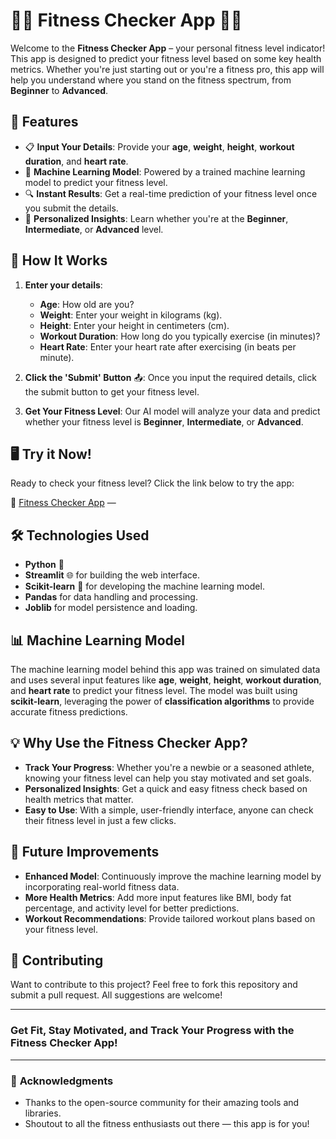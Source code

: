 # 🏋️‍♂️ **Fitness Checker App** 🏃‍♀️

Welcome to the **Fitness Checker App** – your personal fitness level indicator! This app is designed to predict your fitness level based on some key health metrics. Whether you're just starting out or you're a fitness pro, this app will help you understand where you stand on the fitness spectrum, from **Beginner** to **Advanced**.

## 🌟 **Features**

- 📋 **Input Your Details**: Provide your **age**, **weight**, **height**, **workout duration**, and **heart rate**.
- 🧠 **Machine Learning Model**: Powered by a trained machine learning model to predict your fitness level.
- 🔍 **Instant Results**: Get a real-time prediction of your fitness level once you submit the details.
- 🎯 **Personalized Insights**: Learn whether you're at the **Beginner**, **Intermediate**, or **Advanced** level.
  
## 🚀 **How It Works**

1. **Enter your details**:
    - **Age**: How old are you?
    - **Weight**: Enter your weight in kilograms (kg).
    - **Height**: Enter your height in centimeters (cm).
    - **Workout Duration**: How long do you typically exercise (in minutes)?
    - **Heart Rate**: Enter your heart rate after exercising (in beats per minute).

2. **Click the 'Submit' Button** 📤: Once you input the required details, click the submit button to get your fitness level.

3. **Get Your Fitness Level**: Our AI model will analyze your data and predict whether your fitness level is **Beginner**, **Intermediate**, or **Advanced**.

## 🖥️ **Try it Now!**

Ready to check your fitness level? Click the link below to try the app:

🔗 [Fitness Checker App](#) —

## 🛠️ **Technologies Used**

- **Python** 🐍
- **Streamlit** 🌐 for building the web interface.
- **Scikit-learn** 🤖 for developing the machine learning model.
- **Pandas** for data handling and processing.
- **Joblib** for model persistence and loading.

## 📊 **Machine Learning Model**

The machine learning model behind this app was trained on simulated data and uses several input features like **age**, **weight**, **height**, **workout duration**, and **heart rate** to predict your fitness level. The model was built using **scikit-learn**, leveraging the power of **classification algorithms** to provide accurate fitness predictions.

## 💡 **Why Use the Fitness Checker App?**

- **Track Your Progress**: Whether you're a newbie or a seasoned athlete, knowing your fitness level can help you stay motivated and set goals.
- **Personalized Insights**: Get a quick and easy fitness check based on health metrics that matter.
- **Easy to Use**: With a simple, user-friendly interface, anyone can check their fitness level in just a few clicks.

## 🎯 **Future Improvements**

- **Enhanced Model**: Continuously improve the machine learning model by incorporating real-world fitness data.
- **More Health Metrics**: Add more input features like BMI, body fat percentage, and activity level for better predictions.
- **Workout Recommendations**: Provide tailored workout plans based on your fitness level.

## 👥 **Contributing**

Want to contribute to this project? Feel free to fork this repository and submit a pull request. All suggestions are welcome!

---

### **Get Fit, Stay Motivated, and Track Your Progress with the Fitness Checker App!**

--- 

### 🙌 **Acknowledgments**

- Thanks to the open-source community for their amazing tools and libraries.
- Shoutout to all the fitness enthusiasts out there — this app is for you!
